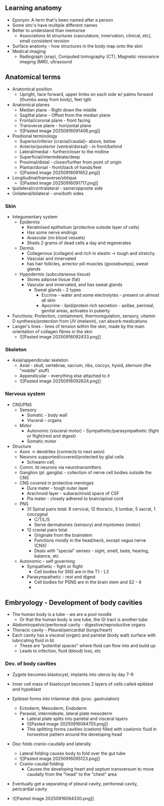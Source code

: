 ## Learning anatomy
- Eponym: A term that's been named after a person
- Some strc's have multiple different names
- Better to understand than memorise
	- Associations bt structures (vasculature, innervation, clinical, etc), small consistent revision
- Surface anatomy - how structures in the body map onto the skin
- Medical imaging 
	- Radiograph (xray), Computed tomography (CT), Magnetic resonance imaging (MRI), ultrasound

## Anatomical terms
- Anatomical position
	- Upright, face forward, upper limbs on each side w/ palms forward (thumbs away from body), feet tgth
- Anatomical planes
	- Median plane - Right down the middle
	- Sagittal plane - Offset from the median plane
	- Frontal/coronal plane - front facing
	- Transverse plane - horizontal plane
	- ![[Pasted image 20250916091406.png]]
- Positional terminology
	- Superior/inferior (cranial/caudal)- above, below
	- Anterior/posterior (ventral/dorsal) - in front/behind
	- Lateral/medial - further/closer to the midline
	- Superficial/intermdeiate/deep
	- Proximal/distal - closer/further from point of origin
	- Plantar/dorsal - front/back of hands/feet
	- ![[Pasted image 20250916091652.png]]
- Longitudinal/transverse/oblique
	- ![[Pasted image 20250916091717.png]]
- Ipsilateral/contralateral - same/opposite side
- Unilateral/bilateral - one/both sides

### Skin
- Integumentary system  
	- Epidermis
		- Keratinised epithelium (protective outside layer of cells)
		- Has some nerve endings
		- Avascular (no blood vessels)
		- Sheds 2 grams of dead cells a day and regenerates
	- Dermis
		- Collagenous (collagen) and rich in elastin -> tough and stretchy
		- Vascular and innervated
		- has hair follicles, arrector pili muscles (goosebumps), sweat glands
	- Hypodermis (subcutaneous tissue)
		- Stores adipose tissue (fat)
		-  Vascular and innervated, and has sweat glands
			- Sweat glands - 2 types
				- Eccrine - water and some electrolytes - present on almost all skin
				- Apocrine - lipid/protein rich secretion - axillae, perineal, genital areas, activates in puberty
- Functions: Protection, containment, thermoregulation, sensory, vitamin D synthesis/protection from UV (melanin), can absorb medications
- Langer's lines - lines of tension within the skin, made by the main orientation of collagen fibres in the skin 
	- ![[Pasted image 20250916092433.png]]

### Skeleton
- Axial/appendicular skeleton
	- Axial - skull, vertebrae, sacrum, ribs, coccyx, hyoid, sternum (the "middle" stuff)
	- Appendicular - everything else attached to it
	- ![[Pasted image 20250916092624.png]]

### Nervous system
- CNS/PNS
	- Sensory
		- Somatic - body wall
		- Visceral - organs
	- Motor
		- Autonomic (visceral motor) - Sympathetic/parasympathetic (fight or flight/rest and digest)
		- Somatic motor
- Structure
	- Axon -> dendrites (connects to next axon)
	- Neurons supported/covered/protected by glial cells
		- Schwann cell, 
	- Comm. bt neurons via neurotransmitters
	- Ganglion (pl. ganglia) - collection of nerve cell bodies outside the CNS
	- CNS covered in protective meninges
		- Dura mater - tough outer layer
		- Arachnoid layer - subarachnoid space of CSF
		- Pia mater - closely adhered to brain/spinal cord
	- PNS 
		- 31 Spinal pairs total: 8 cervical, 12 thoracic, 5 lumbar, 5 sacral, 1 coccygeal
			- C/T/L/S
			- Serve dermatomes (sensory) and myotomes (motor)
		- 12 cranial pairs total 
			- Originate from the brainstem
			- Functions mostly in the head/neck, except vagus nerve (CNX)
			- Deals with "special" senses - sight, smell, taste, hearing, balance, etc
	- Autonomic - self governing
		- Sympathetic - fight or flight
			- Cell bodies for SNS are in the T1 - L3
		- Parasympathetic - rest and digest 
			- Cell bodies for PSNS are in the brain stem and S2 - 4
			- 
## Embryology - Development of body cavities
- The human body is a tube - we are a pool noodle
	- Or that the human body is one tube, the GI tract is another tube
- Abdominopelvic/peritoneal cavity - digestive/reproductive organs
- Thoracic cavity - Pleural/pericardial (lungs/heart)
- Each cavity has a visceral (organ) and parietal (body wall) surface with lubricating fluid in bt. 
	- These are "potential spaces" where fluid can flow into and build up
	- Leads to infection, fluid (blood) loss, etc

### Dev. of body cavities
- Zygote becomes blastocyst, implants into uterus by day 7-9
- Inner cell mass of blastocyst becomes 2 layers of cells called epiblast and hypoblast
- Epiblast forms into trilaminar disk (proc. gastrulation) 
	- Ectoderm, Mesoderm, Endoderm
	- Paraxial, intermideate, lateral plate mesoderm 
		- Lateral plate splits into parietal and visceral layers 
		- ![[Pasted image 20250916094755.png]]
		- This splitting forms cavities (coelom) filled with coelomic fluid in horseshoe pattern around the developing head
- Disc folds cranio-caudally and laterally
	- Lateral folding causes body to fold over the gut tube
	- ![[Pasted image 20250916095123.png]]
	- Cranio-caudal folding
		- Causes the developing heart and septum transversum to move caudally from the "head" to the "chest" area
- Eventually get a separating of pleural cavity, peritoneal cavity, pericardial cavity




- ![[Pasted image 20250916094330.png]]